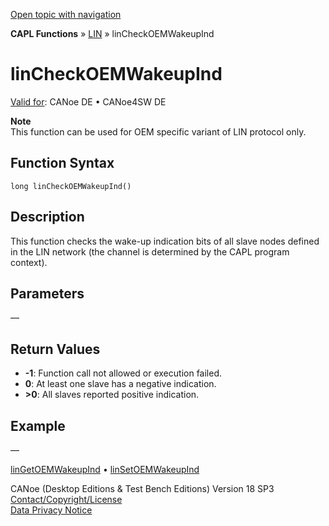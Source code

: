 [Open topic with navigation](../../../../../CANoeDEFamily.htm#Topics/CAPLFunctions/LIN/Functions/CAPLfunctionLINCheckOEMWakeupInd.md)

**CAPL Functions** » [LIN](../CAPLfunctionsLINOverview.md) » linCheckOEMWakeupInd

# linCheckOEMWakeupInd

[Valid for](../../../Shared/FeatureAvailability.md): CANoe DE • CANoe4SW DE

**Note**  
This function can be used for OEM specific variant of LIN protocol only.

## Function Syntax

`long linCheckOEMWakeupInd()`

## Description

This function checks the wake-up indication bits of all slave nodes defined in the LIN network (the channel is determined by the CAPL program context).

## Parameters

—

## Return Values

- **-1**: Function call not allowed or execution failed.
- **0**: At least one slave has a negative indication.
- **>0**: All slaves reported positive indication.

## Example

—

[linGetOEMWakeupInd](CAPLfunctionLINGetOEMWakeupInd.md) • [linSetOEMWakeupInd](CAPLfunctionLINSetOEMWakeupInd.md)

CANoe (Desktop Editions & Test Bench Editions) Version 18 SP3  
[Contact/Copyright/License](../../../Shared/ContactCopyrightLicense.md)  
[Data Privacy Notice](https://www.vector.com/int/en/company/get-info/privacy-policy/)

